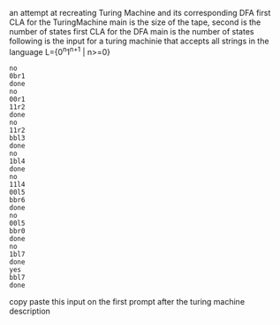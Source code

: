 an attempt at recreating Turing Machine and its corresponding DFA
first CLA for the TuringMachine main is the size of the tape, second is the number of states
first CLA for the DFA main is the number of states
following is the input for a turing machinie that accepts all strings in the language L={0<sup>n</sup>1<sup>n+1</sup> | n>=0}
```
no
0br1
done
no
00r1
11r2
done
no
11r2
bbl3
done
no
1bl4
done
no
11l4
00l5
bbr6
done
no
00l5
bbr0
done
no
1bl7
done
yes
bbl7
done
```
copy paste this input on the first prompt after the turing machine description

```
